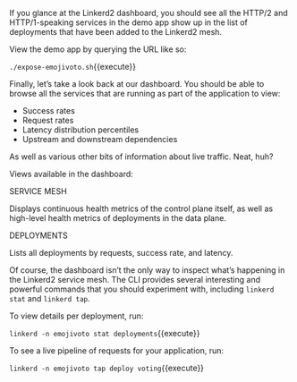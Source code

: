 If you glance at the Linkerd2 dashboard, you should see all the HTTP/2 and HTTP/1-speaking services in the demo app show up in the list of deployments that have been added to the Linkerd2 mesh.

View the demo app by querying the URL like so:

`./expose-emojivoto.sh`{{execute}}

Finally, let’s take a look back at our dashboard. You should be able to browse all the services that are running as part of the application to view:

- Success rates
- Request rates
- Latency distribution percentiles
- Upstream and downstream dependencies

As well as various other bits of information about live traffic. Neat, huh?

Views available in the dashboard:

SERVICE MESH

Displays continuous health metrics of the control plane itself, as well as high-level health metrics of deployments in the data plane.

DEPLOYMENTS

Lists all deployments by requests, success rate, and latency.

Of course, the dashboard isn’t the only way to inspect what’s happening in the Linkerd2 service mesh. The CLI provides several interesting and powerful commands that you should experiment with, including `linkerd stat` and `linkerd tap`.

To view details per deployment, run:

`linkerd -n emojivoto stat deployments`{{execute}}

To see a live pipeline of requests for your application, run:

`linkerd -n emojivoto tap deploy voting`{{execute}}
